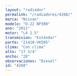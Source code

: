 ```yaml
---
layout: "radiador"
permalink: "/radiadores/4268/"
marca: "Nissan"
modelo: "D-22 NP300"
ano: "2011"
motor: "L4 2.5"
transmision: "Estándar"
parte: "21410-VK505"
clima: "Con clima"
alto: "17 3/4"
ancho: "28"
observaciones: "Diesel"
id: "4268"
---
```



